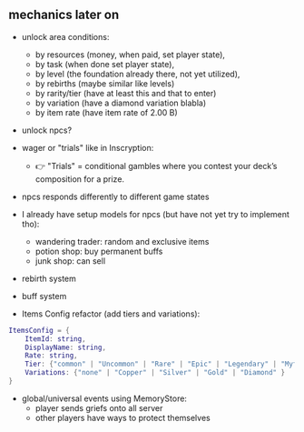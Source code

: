 ## mechanics later on
- unlock area conditions:
    - by resources (money, when paid, set player state), 
    - by task (when done set player state), 
    - by level (the foundation already there, not yet utilized),
    - by rebirths (maybe similar like levels)
    - by rarity/tier (have at least this and that to enter)
    - by variation (have a diamond variation blabla)
    - by item rate (have item rate of 2.00 B)

- unlock npcs?

- wager or "trials" like in Inscryption:
    - 👉 "Trials" = conditional gambles where you contest your deck’s composition for a prize.

- npcs responds differently to different game states

- I already have setup models for npcs (but have not yet try to implement tho): 
    - wandering trader: random and exclusive items
    - potion shop: buy permanent buffs
    - junk shop: can sell

- rebirth system

- buff system

- Items Config refactor (add tiers and variations): 
```lua
ItemsConfig = {
    ItemId: string,
    DisplayName: string,
    Rate: string,
    Tier: {"common" | "Uncommon" | "Rare" | "Epic" | "Legendary" | "Mythic"},
    Variations: {"none" | "Copper" | "Silver" | "Gold" | "Diamond" }
}
```

- global/universal events using MemoryStore:
    - player sends griefs onto all server
    - other players have ways to protect themselves